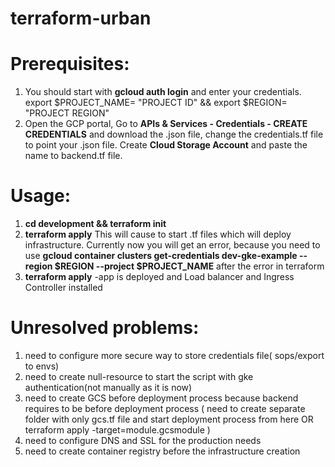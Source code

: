 # terraform-urban
# Prerequisites: 
1) You should start with **gcloud auth login** and enter your credentials. export $PROJECT_NAME= "PROJECT ID" && export $REGION= "PROJECT REGION"
2) Open the GCP portal, Go to **APIs & Services - Credentials - CREATE CREDENTIALS** and download the .json file, change the credentials.tf file to point your .json file. Create **Cloud Storage Account** and paste the name to backend.tf file.


# Usage: 

1) **cd development && terraform init**
2) **terraform apply**
This will cause to start .tf files which will deploy infrastructure.
Currently now you will get an error, because you  need to use **gcloud container clusters get-credentials dev-gke-example --region $REGION --project $PROJECT_NAME** after the error in terraform
3) **terraform apply**  -app is deployed and Load balancer and Ingress Controller installed 

# Unresolved problems: 
1) need to configure more secure way to store credentials file( sops/export to envs)
2) need to create null-resource to start the script with gke authentication(not manually as it is now) 
3) need to create GCS before deployment process because backend requires to be before deployment process ( need to create separate folder with only gcs.tf file and start deployment process from here OR terraform apply -target=module.gcsmodule )
4) need to configure DNS and SSL for the production needs
5) need to create container registry before the infrastructure creation
